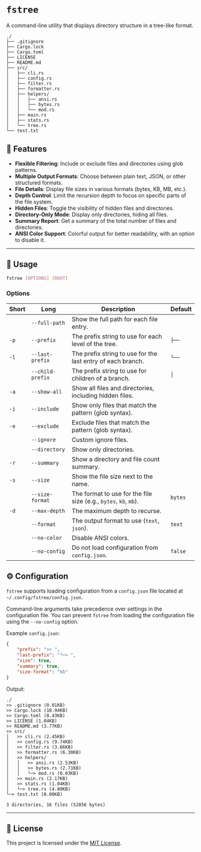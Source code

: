 # `fstree`

A command-line utility that displays directory structure in a tree-like format.

```
./
├── .gitignore
├── Cargo.lock
├── Cargo.toml
├── LICENSE
├── README.md
├── src/
│   ├── cli.rs
│   ├── config.rs
│   ├── filter.rs
│   ├── formatter.rs
│   ├── helpers/
│   │   ├── ansi.rs
│   │   ├── bytes.rs
│   │   └── mod.rs
│   ├── main.rs
│   ├── stats.rs
│   └── tree.rs
└── test.txt
```

## 🌟 Features

- **Flexible Filtering**: Include or exclude files and directories using glob patterns.
- **Multiple Output Formats**: Choose between plain text, JSON, or other structured formats.
- **File Details**: Display file sizes in various formats (bytes, KB, MB, etc.).
- **Depth Control**: Limit the recursion depth to focus on specific parts of the file system.
- **Hidden Files**: Toggle the visibility of hidden files and directories.
- **Directory-Only Mode**: Display only directories, hiding all files.
- **Summary Report**: Get a summary of the total number of files and directories.
- **ANSI Color Support**: Colorful output for better readability, with an option to disable it.

---

<!-- ## Installation

You can install `fstree` using `cargo`:

```sh
cargo install fstree
``` -->

## 📖 Usage

```sh
fstree [OPTIONS] [ROOT]
```

### Options

| Short | Long             | Description                                                      | Default |
| ----- | ---------------- | ---------------------------------------------------------------- | ------- |
|       | `--full-path`    | Show the full path for each file entry.                          |         |
| `-p`  | `--prefix`       | The prefix string to use for each level of the tree.             | `├── `  |
| `-l`  | `--last-prefix`  | The prefix string to use for the last entry of each branch.      | `└── `  |
|       | `--child-prefix` | The prefix string to use for children of a branch.               | `│   `  |
| `-a`  | `--show-all`     | Show all files and directories, including hidden files.          |         |
| `-i`  | `--include`      | Show only files that match the pattern (glob syntax).            |         |
| `-e`  | `--exclude`      | Exclude files that match the pattern (glob syntax).              |         |
|       | `--ignore`       | Custom ignore files.                                             |         |
|       | `--directory`    | Show only directories.                                           |         |
| `-r`  | `--summary`      | Show a directory and file count summary.                         |         |
| `-s`  | `--size`         | Show the file size next to the name.                             |         |
|       | `--size-format`  | The format to use for the file size (e.g., `bytes`, `kb`, `mb`). | `bytes` |
| `-d`  | `--max-depth`    | The maximum depth to recurse.                                    |         |
|       | `--format`       | The output format to use (`text`, `json`).                       | `text`  |
|       | `--no-color`     | Disable ANSI colors.                                             |         |
|       | `--no-config`    | Do not load configuration from `config.json`.                    | `false` |

## ⚙️ Configuration

`fstree` supports loading configuration from a `config.json` file located at `~/.config/fstree/config.json`.

Command-line arguments take precedence over settings in the configuration file. You can prevent `fstree` from loading the configuration file using the `--no-config` option.

Example `config.json`:

```json
{
	"prefix": ">> ",
	"last-prefix": "└─> ",
	"size": true,
	"summary": true,
	"size-format": "kb"
}
```

Output:

```
./
>> .gitignore (0.01KB)
>> Cargo.lock (10.94KB)
>> Cargo.toml (0.43KB)
>> LICENSE (1.04KB)
>> README.md (3.77KB)
>> src/
│   >> cli.rs (2.45KB)
│   >> config.rs (9.74KB)
│   >> filter.rs (3.66KB)
│   >> formatter.rs (6.30KB)
│   >> helpers/
│   │   >> ansi.rs (2.53KB)
│   │   >> bytes.rs (2.71KB)
│   │   └─> mod.rs (0.03KB)
│   >> main.rs (2.17KB)
│   >> stats.rs (1.04KB)
│   └─> tree.rs (4.80KB)
└─> test.txt (0.00KB)

3 directories, 16 files (52856 bytes)
```

---

## 📄 License

This project is licensed under the [MIT License](./LICENSE).
